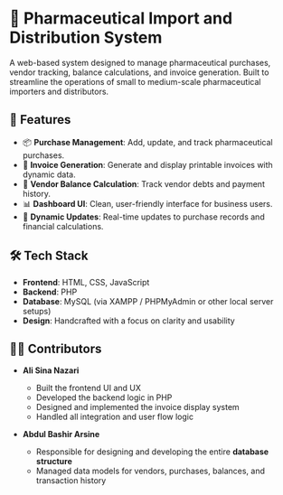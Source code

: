# 💊 Pharmaceutical Import and Distribution System

A web-based system designed to manage pharmaceutical purchases, vendor tracking, balance calculations, and invoice generation. Built to streamline the operations of small to medium-scale pharmaceutical importers and distributors.

## 🚀 Features

- 📦 **Purchase Management**: Add, update, and track pharmaceutical purchases.
- 🧾 **Invoice Generation**: Generate and display printable invoices with dynamic data.
- 🧮 **Vendor Balance Calculation**: Track vendor debts and payment history.
- 📊 **Dashboard UI**: Clean, user-friendly interface for business users.
- 🔁 **Dynamic Updates**: Real-time updates to purchase records and financial calculations.

## 🛠 Tech Stack

- **Frontend**: HTML, CSS, JavaScript
- **Backend**: PHP
- **Database**: MySQL (via XAMPP / PHPMyAdmin or other local server setups)
- **Design**: Handcrafted with a focus on clarity and usability

## 👨‍💻 Contributors

- **Ali Sina Nazari**  
  - Built the frontend UI and UX  
  - Developed the backend logic in PHP  
  - Designed and implemented the invoice display system  
  - Handled all integration and user flow logic  

- **Abdul Bashir Arsine**  
  - Responsible for designing and developing the entire **database structure**  
  - Managed data models for vendors, purchases, balances, and transaction history
